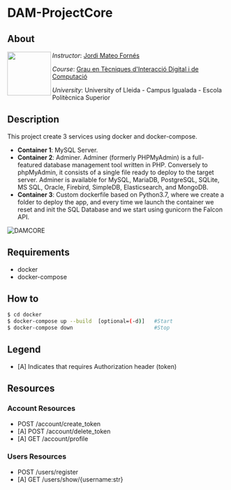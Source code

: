 # DAM-ProjectCore

## About

<img align="left" width="100" height="100" src="https://user-images.githubusercontent.com/61190134/76793662-b6b8bd00-67c5-11ea-83b2-efcc9ed462fc.png">

*Instructor*: [Jordi Mateo Fornés](http:jordimateofornes.com)

*Course*: [Grau en Tècniques d'Interacció Digital i de Computació](http://www.grauinteraccioicomputacio.udl.cat/ca/index.html)

*University*: University of Lleida - Campus Igualada - Escola Politècnica Superior

## Description

This project create 3 services using docker and docker-compose.

- **Container 1**: MySQL Server. 
- **Container 2**: Adminer. Adminer (formerly PHPMyAdmin) is a full-featured database management tool written in PHP. Conversely to phpMyAdmin, it consists of a single file ready to deploy to the target server. Adminer is available for MySQL, MariaDB, PostgreSQL, SQLite, MS SQL, Oracle, Firebird, SimpleDB, Elasticsearch, and MongoDB.
- **Container 3**: Custom dockerfile based on Python3.7, where we create a folder to deploy the app, and every time we launch the container we reset and init the SQL Database and we start using gunicorn the Falcon API.

![DAMCORE](https://user-images.githubusercontent.com/61190134/75614085-4f4c0d80-5b35-11ea-9550-9f1d31de366b.png)

## Requirements

- docker
- docker-compose

## How to


```sh
$ cd docker
$ docker-compose up --build  [optional=(-d)]   #Start
$ docker-compose down                          #Stop
```

## Legend
- [A] Indicates that requires Authorization header (token)

## Resources

### Account Resources
- POST /account/create_token
- [A] POST /account/delete_token
- [A] GET /account/profile

### Users Resources
- POST /users/register
- [A] GET /users/show/{username:str}

